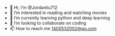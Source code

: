 - 👋 Hi, I’m @Jordanliu712
- 👀 I’m interested in reading and watching movies
- 🌱 I’m currently learning python and deep learning
- 💞️ I’m looking to collaborate on coding
- 📫 How to reach me 1400532002@qq.com

<!---
Jordanliu712/Jordanliu712 is a ✨ special ✨ repository because its `README.md` (this file) appears on your GitHub profile.
You can click the Preview link to take a look at your changes.
--->
